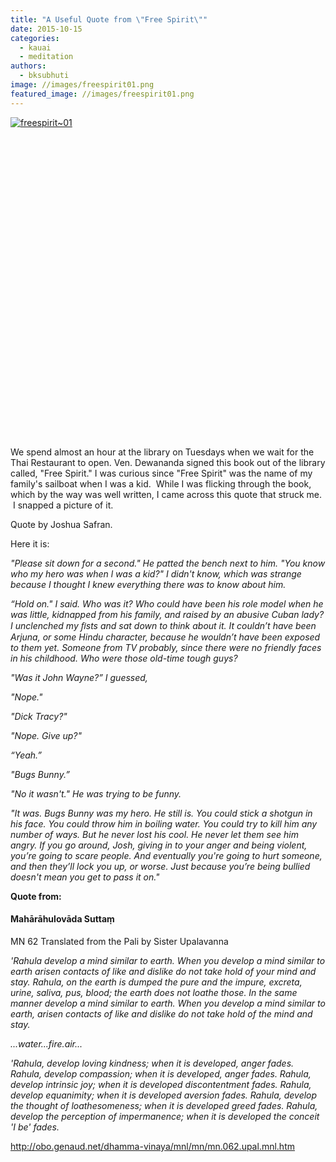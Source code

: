 ```yaml
---
title: "A Useful Quote from \"Free Spirit\""
date: 2015-10-15
categories: 
  - kauai
  - meditation
authors: 
  - bksubhuti
image: //images/freespirit01.png
featured_image: //images/freespirit01.png
---
```


[![freespirit~01](assets/images/freespirit01.png)](https://subhuti.withmetta.net/wp-content/uploads/2015/10/freespirit01.png)

 

 

 

 

 

 

 

 

 

 

 

 

 

 

 

 

We spend almost an hour at the library on Tuesdays when we wait for the Thai Restaurant to open. Ven. Dewananda signed this book out of the library called, "Free Spirit." I was curious since "Free Spirit" was the name of my family's sailboat when I was a kid.  While I was flicking through the book, which by the way was well written, I came across this quote that struck me.  I snapped a picture of it.

Quote by Joshua Safran.

Here it is:

_"Please sit down for a second." He patted the bench next to him. "You know who my hero was when l was a kid?" I didn't know, which was strange because I thought I knew everything there was to know about him._

_“Hold on." I said. Who was it? Who could have been his role model when he was little, kidnapped from his family, and raised by an abusive Cuban lady? I unclenched my ﬁsts and sat down to think about it. It couldn’t have been Arjuna, or some Hindu character, because he wouldn’t have been exposed to them yet. Someone from TV probably, since there were no friendly faces in his childhood. Who were those old-time tough guys?_

_"Was it John Wayne?” I guessed,_

_"Nope."_

_"Dick Tracy?"_

_"Nope. Give up?"_

_“Yeah.”_

_"Bugs Bunny.”_

_"No it wasn't." He was trying to be funny._

_"It was. Bugs Bunny was my hero. He still is. You could stick a shotgun in his face. You could throw him in boiling water. You could try to kill him any number of ways. But he never lost his cool. He never let them see him angry. If you go around, Josh, giving in to your anger and being violent, you’re going to scare people. And eventually you're going to hurt someone, and then they’ll lock you up, or worse. Just because you’re being bullied doesn't mean you get to pass it on."_

**Quote from:**

#### Mahārāhulovāda Suttaṃ

MN 62 Translated from the Pali by Sister Upalavanna

_'Rahula develop a mind similar to earth. When you develop a mind similar to earth arisen contacts of like and dislike do not take hold of your mind and stay. Rahula, on the earth is dumped the pure and the impure, excreta, urine, saliva, pus, blood; the earth does not loathe those. In the same manner develop a mind similar to earth. When you develop a mind similar to earth, arisen contacts of like and dislike do not take hold of the mind and stay._

_...water...fire.air..._

_'Rahula, develop loving kindness; when it is developed, anger fades. Rahula, develop compassion; when it is developed, anger fades. Rahula, develop intrinsic joy; when it is developed discontentment fades. Rahula, develop equanimity; when it is developed aversion fades. Rahula, develop the thought of loathesomeness; when it is developed greed fades. Rahula, develop the perception of impermanence; when it is developed the conceit 'I be' fades._

http://obo.genaud.net/dhamma-vinaya/mnl/mn/mn.062.upal.mnl.htm